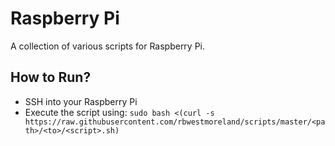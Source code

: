 # Raspberry Pi
A collection of various scripts for Raspberry Pi.

## How to Run?
- SSH into your Raspberry Pi
- Execute the script using: `sudo bash <(curl -s https://raw.githubusercontent.com/rbwestmoreland/scripts/master/<path>/<to>/<script>.sh)`